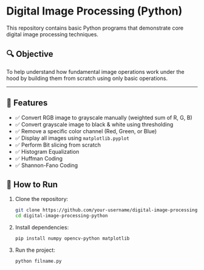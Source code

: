 # Digital Image Processing (Python)

This repository contains basic Python programs that demonstrate core digital image processing techniques.

## 🔍 Objective

To help understand how fundamental image operations work under the hood by building them from scratch using only basic operations.

---

## 🧾 Features

- ✅ Convert RGB image to grayscale manually (weighted sum of R, G, B)
- ✅ Convert grayscale image to black & white using thresholding
- ✅ Remove a specific color channel (Red, Green, or Blue)
- ✅ Display all images using `matplotlib.pyplot`
- ✅ Perform Bit slicing from scratch
- ✅ Histogram Equalization
- ✅ Huffman Coding
- ✅ Shannon-Fano Coding



## 🚀 How to Run

1. Clone the repository:
   ```bash
   git clone https://github.com/your-username/digital-image-processing-python.git
   cd digital-image-processing-python
2. Install dependencies:
   ```bash
   pip install numpy opencv-python matplotlib
3. Run the project:
   ```bash
   python filname.py



